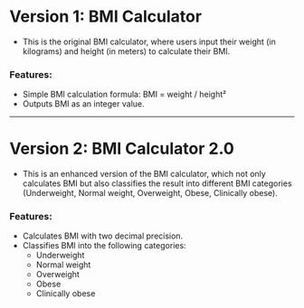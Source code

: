 # Version 1: BMI Calculator

- This is the original BMI calculator, where users input their weight (in kilograms) and height (in meters) to calculate their BMI.

### Features:

- Simple BMI calculation formula: BMI = weight / height²
- Outputs BMI as an integer value.

---
# Version 2: BMI Calculator 2.0

- This is an enhanced version of the BMI calculator, which not only calculates BMI but also classifies the result into different BMI categories (Underweight, Normal weight, Overweight, Obese, Clinically obese).

### Features:

- Calculates BMI with two decimal precision.
- Classifies BMI into the following categories:
  - Underweight
  - Normal weight
  - Overweight
  - Obese
  - Clinically obese
